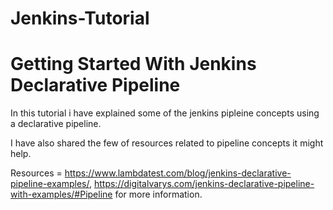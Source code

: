 # Jenkins-Tutorial
 
# Getting Started With Jenkins Declarative Pipeline

In this tutorial i have explained some of the jenkins pipleine concepts using a declarative pipeline.

I have also shared the few of resources related to pipeline concepts it might help.

Resources = https://www.lambdatest.com/blog/jenkins-declarative-pipeline-examples/, https://digitalvarys.com/jenkins-declarative-pipeline-with-examples/#Pipeline for more information.

